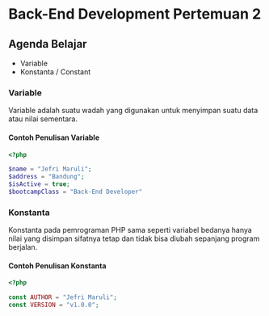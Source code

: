 
#  Back-End Development Pertemuan 2

## Agenda Belajar
* Variable
* Konstanta / Constant

### Variable
Variable adalah suatu wadah yang digunakan untuk menyimpan suatu data atau nilai sementara.

#### Contoh Penulisan Variable
```php
<?php

$name = "Jefri Maruli";
$address = "Bandung";
$isActive = true;
$bootcampClass = "Back-End Developer"
```

### Konstanta
Konstanta pada pemrograman PHP sama seperti variabel bedanya hanya nilai yang disimpan sifatnya tetap dan tidak bisa diubah sepanjang program berjalan.

#### Contoh Penulisan Konstanta
```php
<?php

const AUTHOR = "Jefri Maruli";
const VERSION = "v1.0.0";
```

